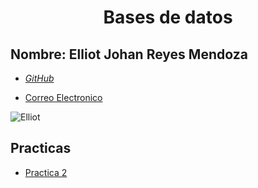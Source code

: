 <h1><center> Bases de datos</center>

<h2> Nombre: Elliot Johan Reyes Mendoza</h2>

- [_GitHub_](https://github.com/atraxxdev)

- [Correo Electronico](gametraxworks@gmail.com)



![Elliot](https://static-cdn.jtvnw.net/jtv_user_pictures/fa148e5a-87b6-4eeb-a224-ea5495d5bb65-profile_image-300x300.png)

<h2> Practicas </h2>

- [Practica 2](/Base_de_datos.md)
